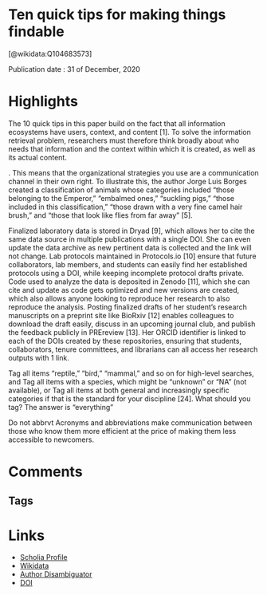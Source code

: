 
Ten quick tips for making things findable
=========================================
  
  [@wikidata:Q104683573]  
  
Publication date : 31 of December, 2020  

# Highlights

The 10 quick tips in this paper build on the fact that all information ecosystems have users, context, and content [1]. To solve the information retrieval problem, researchers must therefore think broadly about who needs that information and the context within which it is created, as well as its actual content.

. This means that the organizational strategies you use are a communication channel in their own right. To illustrate this, the author Jorge Luis Borges created a classification of animals whose categories included “those belonging to the Emperor,” “embalmed ones,” “suckling pigs,” “those included in this classification,” “those drawn with a very fine camel hair brush,” and “those that look like flies from far away” [5]. 


Finalized laboratory data is stored in Dryad [9], which allows her to cite the same data source in multiple publications with a single DOI. She can even update the data archive as new pertinent data is collected and the link will not change.
Lab protocols maintained in Protocols.io [10] ensure that future collaborators, lab members, and students can easily find her established protocols using a DOI, while keeping incomplete protocol drafts private.
Code used to analyze the data is deposited in Zenodo [11], which she can cite and update as code gets optimized and new versions are created, which also allows anyone looking to reproduce her research to also reproduce the analysis.
Posting finalized drafts of her student’s research manuscripts on a preprint site like BioRxiv [12] enables colleagues to download the draft easily, discuss in an upcoming journal club, and publish the feedback publicly in PREreview [13].
Her ORCID identifier is linked to each of the DOIs created by these repositories, ensuring that students, collaborators, tenure committees, and librarians can all access her research outputs with 1 link.

Tag all items “reptile,” “bird,” “mammal,” and so on for high-level searches, and
Tag all items with a species, which might be “unknown” or “NA” (not available), or
Tag all items at both general and increasingly specific categories if that is the standard for your discipline [24].
What should you tag? The answer is “everything” 

Do not abbrvt
Acronyms and abbreviations make communication between those who know them more efficient at the price of making them less accessible to newcomers. 



# Comments

## Tags

# Links
  
 * [Scholia Profile](https://scholia.toolforge.org/work/Q104683573)  
 * [Wikidata](https://www.wikidata.org/wiki/Q104683573)  
 * [Author Disambiguator](https://author-disambiguator.toolforge.org/work_item_oauth.php?id=Q104683573&batch_id=&match=1&author_list_id=&doit=Get+author+links+for+work)  
 * [DOI](https://doi.org/10.1371/JOURNAL.PCBI.1008469)  
